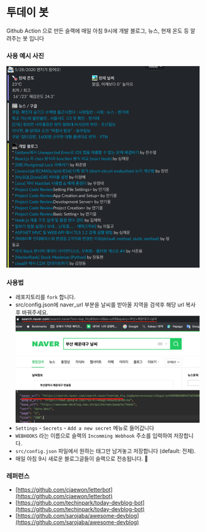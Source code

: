 # 투데이 봇
Github Action 으로 만든 슬랙에 매일 아침 9시에 개발 블로그, 뉴스, 현재 온도 등 알려주는 봇 입니다

### 사용 예시 사진
![image](https://github.com/dv-zinke/today-bot/blob/master/dist/images/info.png?raw=true)

### 사용법
- 레포지토리를 `fork` 합니다.
- src/config.json에 naver_url 부분을 날씨를 받아올 지역을 검색후 해당 url 복사후 바꿔주세요.
![image](https://github.com/dv-zinke/today-bot/blob/master/dist/images/naver_info.png?raw=true)
![image](https://github.com/dv-zinke/today-bot/blob/master/dist/images/config_info.png?raw=true)
- `Settings` - `Secrets` - `Add a new secret` 메뉴로 들어갑니다
- `WEBHOOKS` 라는 이름으로 슬랙의 `Incomming Webhook` 주소를 입력하여 저장합니다.
- `src/config.json` 파일에서 원하는 태그만 남겨놓고 저장합니다 (default: 전체).
- 매일 아침 9시 새로운 블로그글들이 슬랙으로 전송됩니다. 🎉

### 레퍼런스
- [https://github.com/cjaewon/letterbot](https://github.com/cjaewon/letterbot)
- [https://github.com/techinpark/today-devblog-bot](https://github.com/techinpark/today-devblog-bot)
- [https://github.com/sarojaba/awesome-devblog](https://github.com/sarojaba/awesome-devblog)
